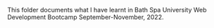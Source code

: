 This folder documents what I have learnt in Bath Spa University Web Development Bootcamp September-November, 2022.

